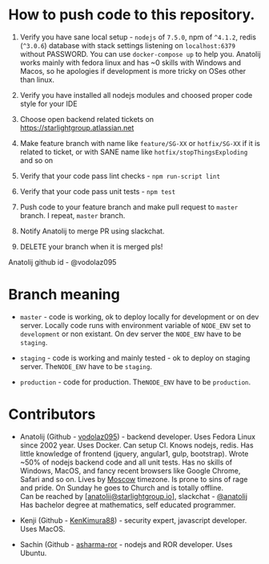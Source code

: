 How to push code to this repository.
======================
1. Verify you have sane local setup - `nodejs` of `7.5.0`, npm of `^4.1.2`, redis (`^3.0.6`) database with stack 
settings listening on `localhost:6379` without PASSWORD. You can use `docker-compose up` to help you. 
Anatolij works mainly with fedora linux and has ~0 skills with Windows and Macos, so he apologies if development
is more tricky on OSes other than linux.

2. Verify you have installed all nodejs modules and choosed proper code style for your IDE

3. Choose open backend related tickets on https://starlightgroup.atlassian.net

4. Make feature branch with name like `feature/SG-XX` or `hotfix/SG-XX` if it is related to ticket, or
with SANE name like `hotfix/stopThingsExploding` and so on

5. Verify that your code pass lint checks - `npm run-script lint`

6. Verify that your code pass unit tests - `npm test`

7. Push code to your feature branch and make pull request to `master` branch. I repeat, `master` branch.

8. Notify Anatolij to merge PR using slackchat.

9. DELETE your branch when it is merged pls!

Anatolij github id - @vodolaz095



Branch meaning
====================

- `master` - code is working, ok to deploy locally for development or on dev server.
Locally code runs with environment variable of `NODE_ENV` set to `development` or non existant.
On dev server the `NODE_ENV` have to be `staging`.

- `staging` - code is working and mainly tested - ok to deploy on staging server.
The`NODE_ENV` have to be `staging`.


- `production` - code for production.  The`NODE_ENV` have to be `production`.



Contributors
=====================

- Anatolij (Github - [vodolaz095](http://github.com/vodolaz095/)) - backend developer. 
Uses Fedora Linux since 2002 year. Uses Docker. Can setup CI. Knows nodejs, redis.
Has little knowledge of frontend (jquery, angular1, gulp, bootstrap).
Wrote ~50% of nodejs backend code and all unit tests.
Has no skills of Windows, MacOS, and fancy recent browsers like Google Chrome, Safari and so on. 
Lives by [Moscow](https://www.worldtimebuddy.com/?pl=1&lid=524901&h=524901) timezone.
Is prone to sins of rage and pride. On Sunday he goes to Church and is totally offline.  
Can be reached by [anatolii@starlightgroup.io], slackchat - [@anatolij](https://starlightads.slack.com/messages/@anatolij/)
Has bachelor degree at mathematics, self educated programmer.

 
- Kenji (Github - [KenKimura88](http://github.com/KenKimura88/)) - security expert, javascript developer. Uses MacOS.

- Sachin (Github - [asharma-ror](http://github.com/asharma-ror/) - nodejs and ROR developer. Uses Ubuntu.

